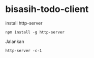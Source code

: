 # bisasih-todo-client

install http-server

```
npm install -g http-server
```

Jalankan

```
http-server -c-1
```

